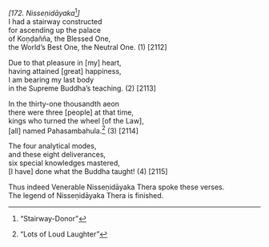 *\[172. Nisseṇidāyaka*[^1]*\]*  
I had a stairway constructed  
for ascending up the palace  
of Koṇḍañña, the Blessed One,  
the World’s Best One, the Neutral One. (1) \[2112\]

Due to that pleasure in \[my\] heart,  
having attained \[great\] happiness,  
I am bearing my last body  
in the Supreme Buddha’s teaching. (2) \[2113\]

In the thirty-one thousandth aeon  
there were three \[people\] at that time,  
kings who turned the wheel \[of the Law\],  
\[all\] named Pahasambahula.[^2] (3) \[2114\]

The four analytical modes,  
and these eight deliverances,  
six special knowledges mastered,  
\[I have\] done what the Buddha taught! (4) \[2115\]

Thus indeed Venerable Nisseṇidāyaka Thera spoke these verses.  
The legend of Nisseṇidāyaka Thera is finished.  
[^1]: “Stairway-Donor”  
[^2]: “Lots of Loud Laughter”
